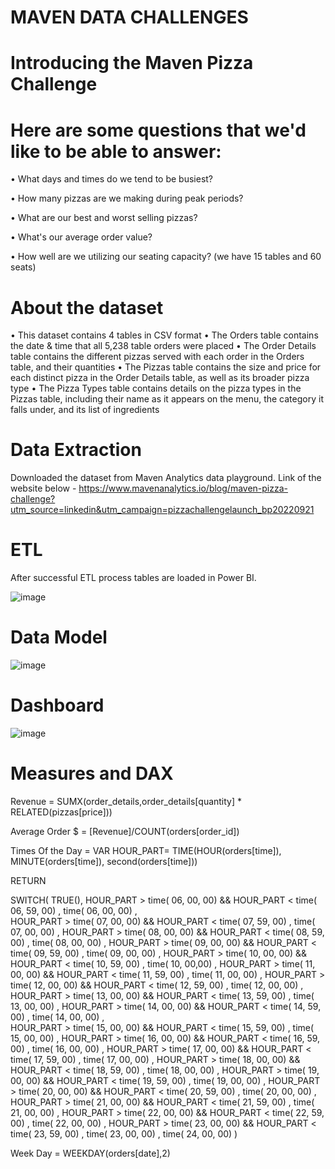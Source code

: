 # MAVEN DATA CHALLENGES
# Introducing the Maven Pizza Challenge
 # 	Here are some questions that we'd like to be able to answer:

•	What days and times do we tend to be busiest?

•	How many pizzas are we making during peak periods?

•	What are our best and worst selling pizzas?

•	What's our average order value?

•	How well are we utilizing our seating capacity? (we have 15 tables and 60 seats)


# About the dataset

•	This dataset contains 4 tables in CSV format
•	The Orders table contains the date & time that all 5,238 table orders were placed
•	The Order Details table contains the different pizzas served with each order in the Orders table, and their quantities
•	The Pizzas table contains the size and price for each distinct pizza in the Order Details table, as well as its broader pizza type
•	The Pizza Types table contains details on the pizza types in the Pizzas table, including their name as it appears on the menu, the category it falls under, and its list of ingredients

# Data Extraction 

Downloaded the dataset from Maven Analytics data playground. Link of the website below -
https://www.mavenanalytics.io/blog/maven-pizza-challenge?utm_source=linkedin&utm_campaign=pizzachallengelaunch_bp20220921 

# ETL 
After successful ETL process tables are loaded in Power BI.

![image](https://user-images.githubusercontent.com/16399584/192463787-b51460b4-3cd1-4937-aa1b-84979158468a.png)

 
# Data Model
![image](https://user-images.githubusercontent.com/16399584/192463989-6142a7df-890c-42f8-b66d-c936b244b9a7.png)


 
# Dashboard
 
 ![image](https://user-images.githubusercontent.com/16399584/192464059-ba7035cf-ef91-4e00-8768-ab41c71ab733.png)


# Measures and DAX 
Revenue = 
SUMX(order_details,order_details[quantity] * RELATED(pizzas[price]))

Average Order $ = [Revenue]/COUNT(orders[order_id])

Times Of the Day = 
VAR HOUR_PART= TIME(HOUR(orders[time]), MINUTE(orders[time]), second(orders[time]))

 RETURN
 
SWITCH(
    TRUE(),
  HOUR_PART > time( 06, 00, 00) 
   && HOUR_PART < time( 06, 59, 00) , time( 06, 00, 00) ,  
    HOUR_PART > time( 07, 00, 00) 
   && HOUR_PART < time( 07, 59, 00) , time( 07, 00, 00) , 
    HOUR_PART > time( 08, 00, 00) 
   && HOUR_PART < time( 08, 59, 00) , time( 08, 00, 00) ,
    HOUR_PART > time( 09, 00, 00) 
   && HOUR_PART < time( 09, 59, 00) , time( 09, 00, 00) ,
    HOUR_PART > time( 10, 00, 00) 
   && HOUR_PART < time( 10, 59, 00) , time( 10, 00,00) ,
    HOUR_PART > time( 11, 00, 00) 
   && HOUR_PART < time( 11, 59, 00) , time( 11, 00, 00) ,
    HOUR_PART > time( 12, 00, 00) 
   && HOUR_PART < time( 12, 59, 00) , time( 12, 00, 00) ,
    HOUR_PART > time( 13, 00, 00) 
   && HOUR_PART < time( 13, 59, 00) , time( 13, 00, 00) ,
   HOUR_PART > time( 14, 00, 00) 
   && HOUR_PART < time( 14, 59, 00) , time( 14, 00, 00) ,  
    HOUR_PART > time( 15, 00, 00) 
   && HOUR_PART < time( 15, 59, 00) , time( 15, 00, 00) , 
    HOUR_PART > time( 16, 00, 00) 
   && HOUR_PART < time( 16, 59, 00) , time( 16, 00, 00) ,
    HOUR_PART > time( 17, 00, 00) 
   && HOUR_PART < time( 17, 59, 00) , time( 17, 00, 00) ,
    HOUR_PART > time( 18, 00, 00) 
   && HOUR_PART < time( 18, 59, 00) , time( 18, 00, 00) ,
    HOUR_PART > time( 19, 00, 00) 
   && HOUR_PART < time( 19, 59, 00) , time( 19, 00, 00) ,
    HOUR_PART > time( 20, 00, 00) 
   && HOUR_PART < time( 20, 59, 00) , time( 20, 00, 00) ,
    HOUR_PART > time( 21, 00, 00) 
   && HOUR_PART < time( 21, 59, 00) , time( 21, 00, 00) ,
   HOUR_PART > time( 22, 00, 00) 
   && HOUR_PART < time( 22, 59, 00) , time( 22, 00, 00) ,
    HOUR_PART > time( 23, 00, 00) 
   && HOUR_PART < time( 23, 59, 00) , time( 23, 00, 00) ,
     time( 24, 00, 00)
)




Week Day = WEEKDAY(orders[date],2)


